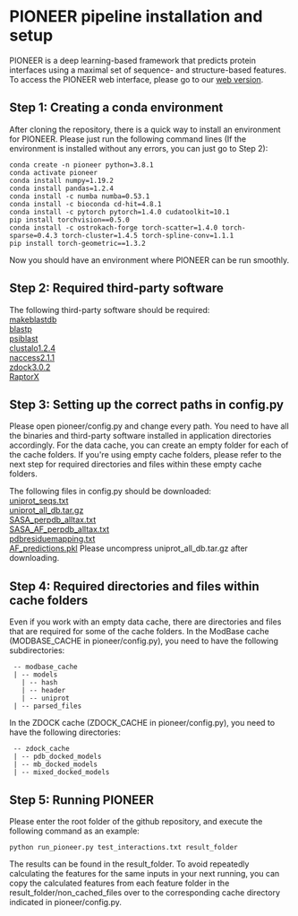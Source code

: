 # PIONEER pipeline installation and setup
PIONEER is a deep learning-based framework that predicts protein interfaces using a maximal set of sequence- and structure-based features. To access the PIONEER web interface, please go to our [web version](https://pioneer.yulab.org/).

## Step 1: Creating a conda environment
After cloning the repository, there is a quick way to install an environment for PIONEER. Please just run the following command lines (If the environment is installed without any errors, you can just go to Step 2):
```
conda create -n pioneer python=3.8.1
conda activate pioneer
conda install numpy=1.19.2
conda install pandas=1.2.4
conda install -c numba numba=0.53.1
conda install -c bioconda cd-hit=4.8.1
conda install -c pytorch pytorch=1.4.0 cudatoolkit=10.1
pip install torchvision==0.5.0
conda install -c ostrokach-forge torch-scatter=1.4.0 torch-sparse=0.4.3 torch-cluster=1.4.5 torch-spline-conv=1.1.1
pip install torch-geometric==1.3.2
```
Now you should have an environment where PIONEER can be run smoothly.

## Step 2: Required third-party software
The following third-party software should be required:\
[makeblastdb](https://ftp.ncbi.nlm.nih.gov/blast/executables/blast+/)\
[blastp](https://ftp.ncbi.nlm.nih.gov/blast/executables/blast+/)\
[psiblast](https://ftp.ncbi.nlm.nih.gov/blast/executables/blast+/)\
[clustalo1.2.4](http://www.clustal.org/omega/)\
[naccess2.1.1](http://www.bioinf.manchester.ac.uk/naccess/)\
[zdock3.0.2](https://zdock.umassmed.edu/software/download/)\
[RaptorX](https://github.com/realbigws/RaptorX_Property_Fast)

## Step 3: Setting up the correct paths in config.py
Please open pioneer/config.py and change every path. You need to have all the binaries and third-party software installed in application directories accordingly. For the data cache, you can create an empty folder for each of the cache folders. If you're using empty cache folders, please refer to the next step for required directories and files within these empty cache folders.

The following files in config.py should be downloaded:\
[uniprot_seqs.txt](https://pioneer.yulab.org/downloads)\
[uniprot_all_db.tar.gz](https://pioneer.yulab.org/downloads)\
[SASA_perpdb_alltax.txt](https://pioneer.yulab.org/downloads)\
[SASA_AF_perpdb_alltax.txt](https://pioneer.yulab.org/downloads)\
[pdbresiduemapping.txt](https://pioneer.yulab.org/downloads)\
[AF_predictions.pkl](https://pioneer.yulab.org/downloads)
Please uncompress uniprot_all_db.tar.gz after downloading.

## Step 4: Required directories and files within cache folders
Even if you work with an empty data cache, there are directories and files that are required for some of the cache folders. In the ModBase cache (MODBASE_CACHE in pioneer/config.py), you need to have the following subdirectories:
```
 -- modbase_cache
 | -- models
   | -- hash
   | -- header
   | -- uniprot
 | -- parsed_files
```
In the ZDOCK cache (ZDOCK_CACHE in pioneer/config.py), you need to have the following directories:
```
 -- zdock_cache
 | -- pdb_docked_models
 | -- mb_docked_models
 | -- mixed_docked_models
```

## Step 5: Running PIONEER
Please enter the root folder of the github repository, and execute the following command as an example:
```
python run_pioneer.py test_interactions.txt result_folder
```
The results can be found in the result_folder. To avoid repeatedly calculating the features for the same inputs in your next running, you can copy the calculated features from each feature folder in the result_folder/non_cached_files over to the corresponding cache directory indicated in pioneer/config.py.

